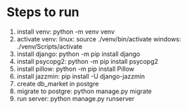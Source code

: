 # Steps to run
1. install venv: python -m venv venv
2. activate venv:
   linux: source ./venv/bin/activate
   windows: ./venv/Scripts/activate
3. install django: python -m pip install django
4. install psycopg2: python -m pip install psycopg2
5. install pillow: python -m pip install Pillow
6. install jazzmin: pip install -U django-jazzmin
7. create db_market in postgre
8. migrate to postgre: python manage.py migrate
9. run server: python manage.py runserver
